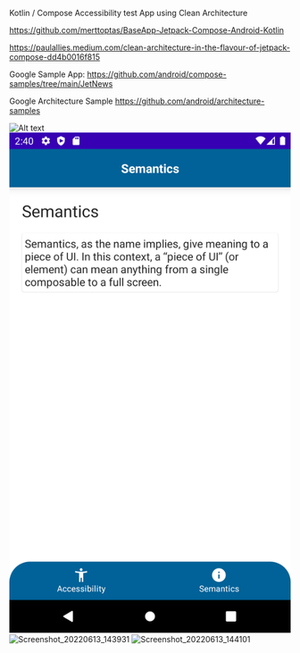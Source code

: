 Kotlin / Compose Accessibility test App using Clean Architecture

https://github.com/merttoptas/BaseApp-Jetpack-Compose-Android-Kotlin


https://paulallies.medium.com/clean-architecture-in-the-flavour-of-jetpack-compose-dd4b0016f815

Google Sample App: https://github.com/android/compose-samples/tree/main/JetNews

Google Architecture Sample https://github.com/android/architecture-samples


![Alt text](Screenshot_20220613_143931.png|width=100px?raw=true)
![Alt text](Screenshot_20220613_144101.png?raw=true)
![Screenshot_20220613_143931](https://user-images.githubusercontent.com/29794966/173356546-7046185d-9ed2-4ed0-a9f9-c072c00bba7e.png)
![Screenshot_20220613_144101](https://user-images.githubusercontent.com/29794966/173356555-5f08aed8-ed21-49df-9f9d-3ca69db90525.png)
